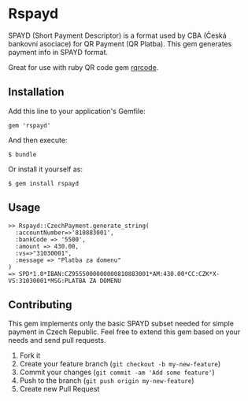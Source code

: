# Rspayd

SPAYD (Short Payment Descriptor) is a format used by CBA (Česká bankovní asociace) for QR Payment (QR Platba). This gem generates payment info in SPAYD format.

Great for use with ruby QR code gem [rqrcode](http://whomwah.github.com/rqrcode/).

## Installation

Add this line to your application's Gemfile:

    gem 'rspayd'

And then execute:

    $ bundle

Or install it yourself as:

    $ gem install rspayd

## Usage

    >> Rspayd::CzechPayment.generate_string(
      :accountNumber=>'810883001',
      :bankCode => '5500',
      :amount => 430.00,
      :vs=>"31030001",
      :message => "Platba za domenu"
    )
    => SPD*1.0*IBAN:CZ9555000000000810883001*AM:430.00*CC:CZK*X-VS:31030001*MSG:PLATBA ZA DOMENU

## Contributing

This gem implements only the basic SPAYD subset needed for simple payment in Czech Republic. Feel free to extend this gem based on your needs and send pull requests.

1. Fork it
2. Create your feature branch (`git checkout -b my-new-feature`)
3. Commit your changes (`git commit -am 'Add some feature'`)
4. Push to the branch (`git push origin my-new-feature`)
5. Create new Pull Request
